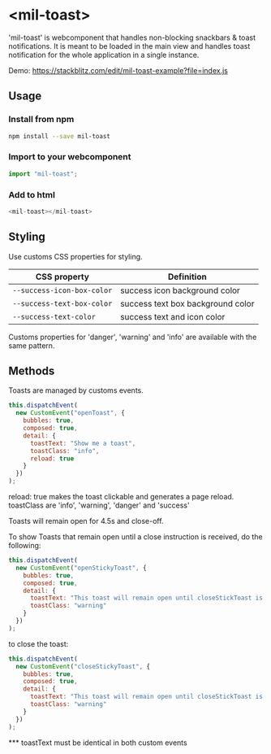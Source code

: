 # \<mil-toast\>

'mil-toast' is webcomponent that handles non-blocking snackbars & toast notifications.
It is meant to be loaded in the main view and handles toast notification for the whole application in a single instance.

Demo: https://stackblitz.com/edit/mil-toast-example?file=index.js

## Usage

### Install from npm

```sh
npm install --save mil-toast
```

### Import to your webcomponent

```js
import "mil-toast";
```

### Add to html

```js
<mil-toast></mil-toast>
```

## Styling

Use customs CSS properties for styling.

| CSS property               | Definition                        |
| -------------------------- | --------------------------------- |
| `--success-icon-box-color` | success icon background color     |
| `--success-text-box-color` | success text box background color |
| `--success-text-color`     | success text and icon color       |

Customs properties for 'danger', 'warning' and 'info' are available with the same pattern.

## Methods

Toasts are managed by customs events.

```js
this.dispatchEvent(
  new CustomEvent("openToast", {
    bubbles: true,
    composed: true,
    detail: {
      toastText: "Show me a toast",
      toastClass: "info",
      reload: true
    }
  })
);
```

reload: true makes the toast clickable and generates a page reload.
toastClass are 'info', 'warning', 'danger' and 'success'

Toasts will remain open for 4.5s and close-off.

To show Toasts that remain open until a close instruction is received, do the following:

```js
this.dispatchEvent(
  new CustomEvent("openStickyToast", {
    bubbles: true,
    composed: true,
    detail: {
      toastText: "This toast will remain open until closeStickToast is fired",
      toastClass: "warning"
    }
  })
);
```

to close the toast:

```js
this.dispatchEvent(
  new CustomEvent("closeStickyToast", {
    bubbles: true,
    composed: true,
    detail: {
      toastText: "This toast will remain open until closeStickToast is fired",
      toastClass: "warning"
    }
  })
);
```

\*\*\* toastText must be identical in both custom events
